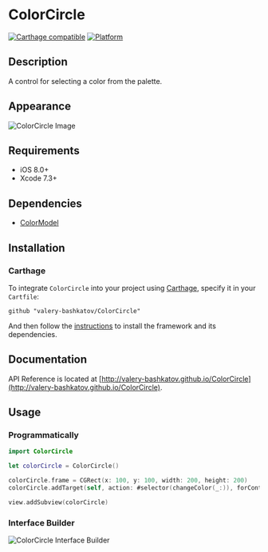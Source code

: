 # ColorCircle

[![Carthage compatible](https://img.shields.io/badge/Carthage-compatible-4BC51D.svg?style=flat)](https://github.com/Carthage/Carthage)
[![Platform](https://img.shields.io/badge/platform-ios-lightgrey.svg)]()

## Description
A control for selecting a color from the palette.

## Appearance
![ColorCircle Image](https://cloud.githubusercontent.com/assets/18283239/17461764/bfe16c1e-5ca8-11e6-9b6a-7c47992d0c29.png)

## Requirements
- iOS 8.0+
- Xcode 7.3+

## Dependencies
- [ColorModel](https://github.com/valery-bashkatov/ColorModel)

## Installation
### Carthage

To integrate `ColorCircle` into your project using [Carthage](https://github.com/Carthage/Carthage), specify it in your `Cartfile`:

```
github "valery-bashkatov/ColorCircle"
```
And then follow the [instructions](https://github.com/Carthage/Carthage#if-youre-building-for-ios-tvos-or-watchos) to install the framework and its dependencies.

## Documentation
API Reference is located at [http://valery-bashkatov.github.io/ColorCircle](http://valery-bashkatov.github.io/ColorCircle).

## Usage
### Programmatically

```swift
import ColorCircle

let colorCircle = ColorCircle()

colorCircle.frame = CGRect(x: 100, y: 100, width: 200, height: 200)
colorCircle.addTarget(self, action: #selector(changeColor(_:)), forControlEvents: .ValueChanged)

view.addSubview(colorCircle)
```

### Interface Builder
![ColorCircle Interface Builder](https://cloud.githubusercontent.com/assets/18283239/17461787/2c80a8d0-5ca9-11e6-884a-4866eaa9d5b9.png)